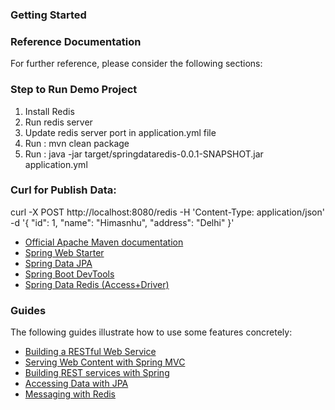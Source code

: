 ### Getting Started

### Reference Documentation
For further reference, please consider the following sections:

### Step to Run Demo Project 
1. Install Redis
2. Run redis server
3. Update redis server port in application.yml file 
4. Run : mvn clean package 
5. Run : java -jar target/springdataredis-0.0.1-SNAPSHOT.jar application.yml

### Curl for Publish Data:

curl -X POST 
  http://localhost:8080/redis 
  -H 'Content-Type: application/json' 
  -d '{
"id": 1,
"name": "Himasnhu",
"address": "Delhi"
}'


* [Official Apache Maven documentation](https://maven.apache.org/guides/index.html)
* [Spring Web Starter](https://docs.spring.io/spring-boot/docs/{bootVersion}/reference/htmlsingle/#boot-features-developing-web-applications)
* [Spring Data JPA](https://docs.spring.io/spring-boot/docs/{bootVersion}/reference/htmlsingle/#boot-features-jpa-and-spring-data)
* [Spring Boot DevTools](https://docs.spring.io/spring-boot/docs/{bootVersion}/reference/htmlsingle/#using-boot-devtools)
* [Spring Data Redis (Access+Driver)](https://docs.spring.io/spring-boot/docs/{bootVersion}/reference/htmlsingle/#boot-features-redis)

### Guides
The following guides illustrate how to use some features concretely:

* [Building a RESTful Web Service](https://spring.io/guides/gs/rest-service/)
* [Serving Web Content with Spring MVC](https://spring.io/guides/gs/serving-web-content/)
* [Building REST services with Spring](https://spring.io/guides/tutorials/bookmarks/)
* [Accessing Data with JPA](https://spring.io/guides/gs/accessing-data-jpa/)
* [Messaging with Redis](https://spring.io/guides/gs/messaging-redis/)

